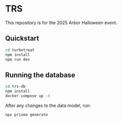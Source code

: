 # TRS

This repository is for the 2025 Arbor Halloween event.

## Quickstart

```bash
cd turbotreat
npm install
npm run dev
```

## Running the database
```bash
cd trs-db
npm install
docker compose up -d
```
After any changes to the data model, run:
```bash
npx prisma generate
```
